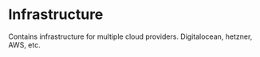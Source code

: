 # Infrastructure

Contains infrastructure for multiple cloud providers. Digitalocean, hetzner, AWS, etc.